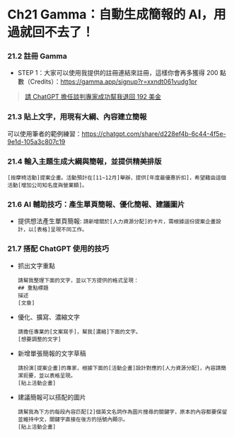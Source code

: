 # Ch21 Gamma：自動生成簡報的 AI，用過就回不去了！

### 21.2 註冊 Gamma

- STEP 1：大家可以使用我提供的註冊連結來註冊，這樣你會再多獲得 200 點數（Credits）：https://gamma.app/signup?r=xxndt061vudg1pr

> [請 ChatGPT 擔任談判專家成功幫我退回 192 美金](https://medium.com/dean-lin/e098f6470197)

### 21.3 貼上文字，用現有大綱、內容建立簡報

可以使用筆者的範例練習：https://chatgpt.com/share/d228ef4b-6c44-4f5e-9e1d-105a3c807c19

### 21.4 輸入主題生成大綱與簡報，並提供精美排版

```
[按摩椅活動]提案企畫。活動預計在[11~12月]舉辦，提供[年度最優惠折扣]，希望藉由這個活動[增加公司知名度與營業額]。
```

### 21.6 AI 輔助技巧：產生單頁簡報、優化簡報、建議圖片

- 提供想法產生單頁簡報: `請新增關於[人力資源分配]的卡片，需根據這份提案企畫設計，以[表格]呈現不同工作。`

### 21.7 搭配 ChatGPT 使用的技巧

- 抓出文字重點
    ```
    請幫我整理下面的文字，並以下方提供的格式呈現：  
    ## 重點標題  
    描述  
    [文章]
    ```
- 優化、擴寫、濃縮文字
    ```
    請擔任專業的[文案寫手]，幫我[濃縮]下面的文字。
    [想要調整的文字]
    ```
- 新增單張簡報的文字草稿
    ```
    請扮演[提案企畫]的專家，根據下面的[活動企畫]設計對應的[人力資源分配]，內容請簡潔扼要，並以表格呈現。
    [貼上活動企畫]
    ```
- 建議簡報可以搭配的圖片
    ```
    請幫我為下方的每段內容匹配[2]個英文名詞作為圖片搜尋的關鍵字，原本的內容都要保留並維持中文，關鍵字直接在後方的括號內顯示。
    [貼上活動企畫]
    ```